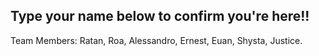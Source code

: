 ## Type your name below to confirm you're here!!
Team Members: 
Ratan, 
Roa, 
Alessandro, 
Ernest, 
Euan, 
Shysta, 
Justice.

